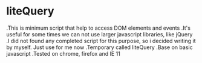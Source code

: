 # liteQuery
  .This is minimum script that help to access DOM elements and events
  .It's useful for some times we can not use larger javascript libraries, like jQuery
  .I did not found any completed script for this purpose, so i decided writing it by myself. Just use for me now
  .Temporary called liteQuery
  .Base on basic javascript
  .Tested on chrome, firefox and IE 11
